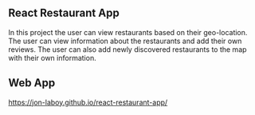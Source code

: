 
## React Restaurant App 

In this project the user can view restaurants based on their geo-location. The user can view information about the restaurants and add their own reviews. The user can also add newly discovered restaurants to the map with their own information. 

## Web App

<https://jon-laboy.github.io/react-restaurant-app/>
